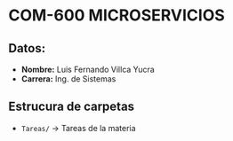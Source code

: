 # COM-600 MICROSERVICIOS

## Datos:

- **Nombre:** Luis Fernando Villca Yucra
- **Carrera:** Ing. de Sistemas

## Estrucura de carpetas

- `Tareas/` → Tareas de la materia
